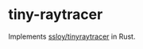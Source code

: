 # tiny-raytracer

Implements [ssloy/tinyraytracer] in Rust.

[ssloy/tinyraytracer]: https://github.com/ssloy/tinyraytracer/wiki

